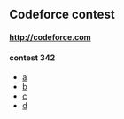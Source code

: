 ## Codeforce contest
#### http://codeforce.com

#### contest 342
- [a](342/a.cpp)
- [b](342/b.cpp)
- [c](342/c.cpp)
- [d](342/d.cpp)
